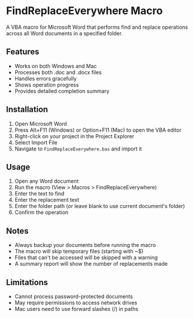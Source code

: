# FindReplaceEverywhere Macro

A VBA macro for Microsoft Word that performs find and replace operations across all Word documents in a specified folder.

## Features

- Works on both Windows and Mac
- Processes both .doc and .docx files
- Handles errors gracefully
- Shows operation progress
- Provides detailed completion summary

## Installation

1. Open Microsoft Word
2. Press Alt+F11 (Windows) or Option+F11 (Mac) to open the VBA editor
3. Right-click on your project in the Project Explorer
4. Select Import File
5. Navigate to `FindReplaceEverywhere.bas` and import it

## Usage

1. Open any Word document
2. Run the macro (View > Macros > FindReplaceEverywhere)
3. Enter the text to find
4. Enter the replacement text
5. Enter the folder path (or leave blank to use current document's folder)
6. Confirm the operation

## Notes

- Always backup your documents before running the macro
- The macro will skip temporary files (starting with ~$)
- Files that can't be accessed will be skipped with a warning
- A summary report will show the number of replacements made

## Limitations

- Cannot process password-protected documents
- May require permissions to access network drives
- Mac users need to use forward slashes (/) in paths
